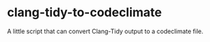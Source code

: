 # clang-tidy-to-codeclimate

A little script that can convert Clang-Tidy output to a codeclimate file.

